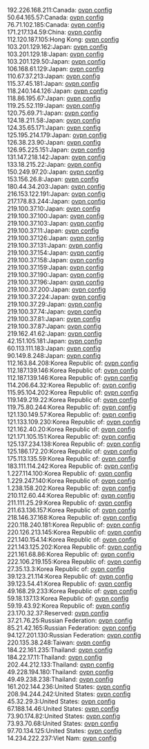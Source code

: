 192.226.168.211:Canada: [ovpn config](vpn/192_226_168_211.ovpn)  
50.64.165.57:Canada: [ovpn config](vpn/50_64_165_57.ovpn)  
76.71.102.185:Canada: [ovpn config](vpn/76_71_102_185.ovpn)  
171.217.134.59:China: [ovpn config](vpn/171_217_134_59.ovpn)  
112.120.187.105:Hong Kong: [ovpn config](vpn/112_120_187_105.ovpn)  
103.201.129.162:Japan: [ovpn config](vpn/103_201_129_162.ovpn)  
103.201.129.18:Japan: [ovpn config](vpn/103_201_129_18.ovpn)  
103.201.129.50:Japan: [ovpn config](vpn/103_201_129_50.ovpn)  
106.168.61.129:Japan: [ovpn config](vpn/106_168_61_129.ovpn)  
110.67.37.213:Japan: [ovpn config](vpn/110_67_37_213.ovpn)  
115.37.45.181:Japan: [ovpn config](vpn/115_37_45_181.ovpn)  
118.240.144.126:Japan: [ovpn config](vpn/118_240_144_126.ovpn)  
118.86.195.67:Japan: [ovpn config](vpn/118_86_195_67.ovpn)  
119.25.52.119:Japan: [ovpn config](vpn/119_25_52_119.ovpn)  
120.75.69.71:Japan: [ovpn config](vpn/120_75_69_71.ovpn)  
124.18.211.58:Japan: [ovpn config](vpn/124_18_211_58.ovpn)  
124.35.65.171:Japan: [ovpn config](vpn/124_35_65_171.ovpn)  
125.195.214.179:Japan: [ovpn config](vpn/125_195_214_179.ovpn)  
126.38.23.90:Japan: [ovpn config](vpn/126_38_23_90.ovpn)  
126.95.225.151:Japan: [ovpn config](vpn/126_95_225_151.ovpn)  
131.147.218.142:Japan: [ovpn config](vpn/131_147_218_142.ovpn)  
133.18.215.22:Japan: [ovpn config](vpn/133_18_215_22.ovpn)  
150.249.97.20:Japan: [ovpn config](vpn/150_249_97_20.ovpn)  
153.156.26.8:Japan: [ovpn config](vpn/153_156_26_8.ovpn)  
180.44.34.203:Japan: [ovpn config](vpn/180_44_34_203.ovpn)  
216.153.122.191:Japan: [ovpn config](vpn/216_153_122_191.ovpn)  
217.178.83.244:Japan: [ovpn config](vpn/217_178_83_244.ovpn)  
219.100.37.10:Japan: [ovpn config](vpn/219_100_37_10.ovpn)  
219.100.37.100:Japan: [ovpn config](vpn/219_100_37_100.ovpn)  
219.100.37.103:Japan: [ovpn config](vpn/219_100_37_103.ovpn)  
219.100.37.11:Japan: [ovpn config](vpn/219_100_37_11.ovpn)  
219.100.37.126:Japan: [ovpn config](vpn/219_100_37_126.ovpn)  
219.100.37.131:Japan: [ovpn config](vpn/219_100_37_131.ovpn)  
219.100.37.154:Japan: [ovpn config](vpn/219_100_37_154.ovpn)  
219.100.37.158:Japan: [ovpn config](vpn/219_100_37_158.ovpn)  
219.100.37.159:Japan: [ovpn config](vpn/219_100_37_159.ovpn)  
219.100.37.190:Japan: [ovpn config](vpn/219_100_37_190.ovpn)  
219.100.37.196:Japan: [ovpn config](vpn/219_100_37_196.ovpn)  
219.100.37.200:Japan: [ovpn config](vpn/219_100_37_200.ovpn)  
219.100.37.224:Japan: [ovpn config](vpn/219_100_37_224.ovpn)  
219.100.37.29:Japan: [ovpn config](vpn/219_100_37_29.ovpn)  
219.100.37.74:Japan: [ovpn config](vpn/219_100_37_74.ovpn)  
219.100.37.81:Japan: [ovpn config](vpn/219_100_37_81.ovpn)  
219.100.37.87:Japan: [ovpn config](vpn/219_100_37_87.ovpn)  
219.162.41.62:Japan: [ovpn config](vpn/219_162_41_62.ovpn)  
42.151.105.181:Japan: [ovpn config](vpn/42_151_105_181.ovpn)  
60.113.111.183:Japan: [ovpn config](vpn/60_113_111_183.ovpn)  
90.149.8.248:Japan: [ovpn config](vpn/90_149_8_248.ovpn)  
112.163.84.208:Korea Republic of: [ovpn config](vpn/112_163_84_208.ovpn)  
112.187.139.146:Korea Republic of: [ovpn config](vpn/112_187_139_146.ovpn)  
112.187.139.146:Korea Republic of: [ovpn config](vpn/112_187_139_146.ovpn)  
114.206.64.32:Korea Republic of: [ovpn config](vpn/114_206_64_32.ovpn)  
115.95.104.202:Korea Republic of: [ovpn config](vpn/115_95_104_202.ovpn)  
119.149.219.22:Korea Republic of: [ovpn config](vpn/119_149_219_22.ovpn)  
119.75.80.244:Korea Republic of: [ovpn config](vpn/119_75_80_244.ovpn)  
121.130.149.57:Korea Republic of: [ovpn config](vpn/121_130_149_57.ovpn)  
121.133.109.230:Korea Republic of: [ovpn config](vpn/121_133_109_230.ovpn)  
121.162.40.20:Korea Republic of: [ovpn config](vpn/121_162_40_20.ovpn)  
121.171.105.151:Korea Republic of: [ovpn config](vpn/121_171_105_151.ovpn)  
125.137.234.138:Korea Republic of: [ovpn config](vpn/125_137_234_138.ovpn)  
125.186.172.20:Korea Republic of: [ovpn config](vpn/125_186_172_20.ovpn)  
175.113.135.59:Korea Republic of: [ovpn config](vpn/175_113_135_59.ovpn)  
183.111.114.242:Korea Republic of: [ovpn config](vpn/183_111_114_242.ovpn)  
1.227.114.100:Korea Republic of: [ovpn config](vpn/1_227_114_100.ovpn)  
1.229.247.140:Korea Republic of: [ovpn config](vpn/1_229_247_140.ovpn)  
1.238.158.202:Korea Republic of: [ovpn config](vpn/1_238_158_202.ovpn)  
210.112.60.44:Korea Republic of: [ovpn config](vpn/210_112_60_44.ovpn)  
211.111.25.29:Korea Republic of: [ovpn config](vpn/211_111_25_29.ovpn)  
211.63.136.157:Korea Republic of: [ovpn config](vpn/211_63_136_157.ovpn)  
218.146.37.168:Korea Republic of: [ovpn config](vpn/218_146_37_168.ovpn)  
220.118.240.181:Korea Republic of: [ovpn config](vpn/220_118_240_181.ovpn)  
220.126.213.145:Korea Republic of: [ovpn config](vpn/220_126_213_145.ovpn)  
221.140.154.14:Korea Republic of: [ovpn config](vpn/221_140_154_14.ovpn)  
221.143.125.202:Korea Republic of: [ovpn config](vpn/221_143_125_202.ovpn)  
221.161.68.86:Korea Republic of: [ovpn config](vpn/221_161_68_86.ovpn)  
222.106.219.155:Korea Republic of: [ovpn config](vpn/222_106_219_155.ovpn)  
27.35.13.3:Korea Republic of: [ovpn config](vpn/27_35_13_3.ovpn)  
39.123.21.114:Korea Republic of: [ovpn config](vpn/39_123_21_114.ovpn)  
39.123.54.41:Korea Republic of: [ovpn config](vpn/39_123_54_41.ovpn)  
49.168.29.233:Korea Republic of: [ovpn config](vpn/49_168_29_233.ovpn)  
59.18.137.13:Korea Republic of: [ovpn config](vpn/59_18_137_13.ovpn)  
59.19.43.92:Korea Republic of: [ovpn config](vpn/59_19_43_92.ovpn)  
23.170.32.37:Reserved: [ovpn config](vpn/23_170_32_37.ovpn)  
37.21.76.25:Russian Federation: [ovpn config](vpn/37_21_76_25.ovpn)  
85.21.42.165:Russian Federation: [ovpn config](vpn/85_21_42_165.ovpn)  
94.127.201.130:Russian Federation: [ovpn config](vpn/94_127_201_130.ovpn)  
220.135.38.248:Taiwan: [ovpn config](vpn/220_135_38_248.ovpn)  
184.22.161.235:Thailand: [ovpn config](vpn/184_22_161_235.ovpn)  
184.22.17.11:Thailand: [ovpn config](vpn/184_22_17_11.ovpn)  
202.44.212.133:Thailand: [ovpn config](vpn/202_44_212_133.ovpn)  
49.228.194.180:Thailand: [ovpn config](vpn/49_228_194_180.ovpn)  
49.49.238.238:Thailand: [ovpn config](vpn/49_49_238_238.ovpn)  
161.202.144.236:United States: [ovpn config](vpn/161_202_144_236.ovpn)  
208.94.244.242:United States: [ovpn config](vpn/208_94_244_242.ovpn)  
45.32.29.3:United States: [ovpn config](vpn/45_32_29_3.ovpn)  
67.188.14.46:United States: [ovpn config](vpn/67_188_14_46.ovpn)  
73.90.174.82:United States: [ovpn config](vpn/73_90_174_82.ovpn)  
73.93.70.68:United States: [ovpn config](vpn/73_93_70_68.ovpn)  
97.70.134.125:United States: [ovpn config](vpn/97_70_134_125.ovpn)  
14.234.222.237:Viet Nam: [ovpn config](vpn/14_234_222_237.ovpn)  
